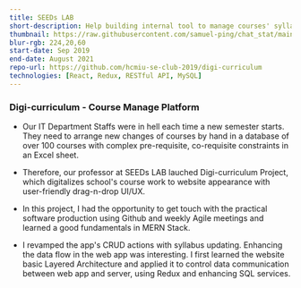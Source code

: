 ```yaml
---
title: SEEDs LAB
short-description: Help building internal tool to manage courses' syllabus for IT Department
thumbnail: https://raw.githubusercontent.com/samuel-ping/chat_stat/main/screenshots/chat_stat-header-color-cropped.png
blur-rgb: 224,20,60
start-date: Sep 2019
end-date: August 2021
repo-url: https://github.com/hcmiu-se-club-2019/digi-curriculum
technologies: [React, Redux, RESTful API, MySQL]
---
```


### Digi-curriculum - Course Manage Platform

- Our IT Department Staffs were in hell each time a new semester starts. They need to arrange new changes of courses by hand in a database of over 100 courses with complex pre-requisite, co-requisite constraints in an Excel sheet.

- Therefore, our professor at SEEDs LAB lauched Digi-curriculum Project, which digitalizes school's course work to website appearance with user-friendly drag-n-drop UI/UX.

- In this project, I had the opportunity to get touch with the practical software production using Github and weekly Agile meetings and learned a good fundamentals in MERN Stack.

- I revamped the app's CRUD actions with syllabus updating. Enhancing the data flow in the web app was interesting. I first learned the website basic Layered Architecture and applied it to control data communication between web app and server, using Redux and enhancing SQL services.
